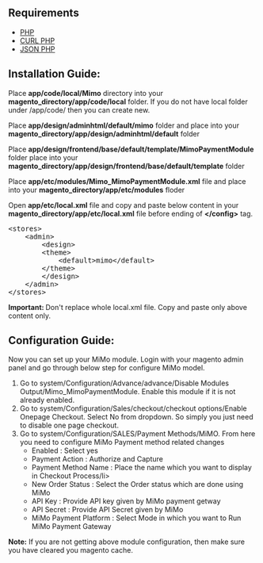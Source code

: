 ## Requirements
- [PHP](http://www.php.net/)
- [CURL PHP](http://php.net/manual/en/book.curl.php)
- [JSON PHP](http://php.net/manual/en/book.json.php)

## Installation Guide:

Place <strong>app/code/local/Mimo</strong> directory into your <strong>magento_directory/app/code/local</strong> folder. If you do not have local folder under /app/code/ then you can create new.

Place <strong>app/design/adminhtml/default/mimo</strong> folder and place into your <strong>magento_directory/app/design/adminhtml/default</strong> folder

Place <strong>app/design/frontend/base/default/template/MimoPaymentModule</strong> folder place into your <strong>magento_directory/app/design/frontend/base/default/template</strong> folder

Place <strong>app/etc/modules/Mimo_MimoPaymentModule.xml</strong> file and place into your <strong>magento_directory/app/etc/modules</strong> floder

Open <strong>app/etc/local.xml</strong> file and copy and paste below content in your <strong>magento_directory/app/etc/local.xml</strong> file before ending of <strong>&lt;/config&gt;</strong> tag.

<pre>
&lt;stores&gt;
	&lt;admin&gt;
		&lt;design&gt;
		&lt;theme&gt;
			&lt;default&gt;mimo&lt;/default&gt;
		&lt;/theme&gt;
		&lt;/design&gt;
	&lt;/admin&gt;
&lt;/stores&gt;
</pre>

<strong>Important: </strong>
Don't replace whole local.xml file.
Copy and paste only above content only.


## Configuration Guide:

Now you can set up your MiMo module. Login with your magento admin panel and go through below step for configure MiMo model. 


<ol>
<li>Go to system/Configuration/Advance/advance/Disable Modules Output/Mimo_MimoPaymentModule. Enable this module if it is not already enabled.</li>
<li>Go to system/Configuration/Sales/checkout/checkout options/Enable Onepage Checkout. Select No from dropdown. So simply you just need to disable one page checkout.</li>
<li>Go to system/Configuration/SALES/Payment Methods/MiMO. From here you need to configure MiMo Payment method related changes
<ul>
<li>Enabled : Select yes</li>
<li>Payment Action : Authorize and Capture</li>
<li>Payment Method Name : Place the name which you want to display in Checkout Process/li>
<li>New Order Status : Select the Order status which are done using MiMo</li>
<li>API Key : Provide API key given by MiMo payment getway</li>
<li>API Secret : Provide API Secret given by MiMo</li>
<li>MiMo Payment Platform : Select Mode in which you want to Run MiMo Payment Gateway</li>
</ul>
</li>
</ol>



<strong>Note:</strong> If you are not getting above module configuration, then make sure you have cleared you magento cache.